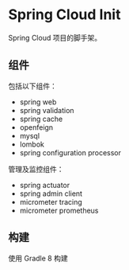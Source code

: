 # Spring Cloud Init

Spring Cloud 项目的脚手架。

## 组件

包括以下组件：

- spring web
- spring validation
- spring cache
- openfeign
- mysql
- lombok
- spring configuration processor

管理及监控组件：

- spring actuator
- spring admin client
- micrometer tracing
- micrometer prometheus

## 构建

使用 Gradle 8 构建
